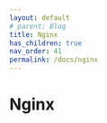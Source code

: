 ```yaml
---
layout: default
# parent: Blog
title: Nginx
has_children: true
nav_order: 41
permalink: /docs/nginx
---
```


# Nginx
